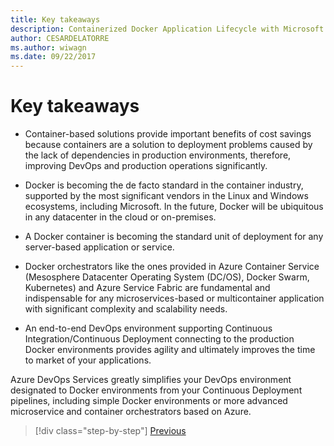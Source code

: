 ```yaml
---
title: Key takeaways
description: Containerized Docker Application Lifecycle with Microsoft Platform and Tools (e-book)_v1.1
author: CESARDELATORRE
ms.author: wiwagn
ms.date: 09/22/2017
---
```

# Key takeaways

-   Container-based solutions provide important benefits of cost savings because containers are a solution to deployment problems caused by the lack of dependencies in production environments, therefore, improving DevOps and production operations significantly.

-   Docker is becoming the de facto standard in the container industry, supported by the most significant vendors in the Linux and Windows ecosystems, including Microsoft. In the future, Docker will be ubiquitous in any datacenter in the cloud or on-premises.

-   A Docker container is becoming the standard unit of deployment for any server-based application or service.

-   Docker orchestrators like the ones provided in Azure Container Service (Mesosphere Datacenter Operating System (DC/OS), Docker Swarm, Kubernetes) and Azure Service Fabric are fundamental and indispensable for any microservices-based or multicontainer application with significant complexity and scalability needs.

-   An end-to-end DevOps environment supporting Continuous Integration/Continuous Deployment connecting to the production Docker environments provides agility and ultimately improves the time to market of your applications.

Azure DevOps Services greatly simplifies your DevOps environment designated to Docker environments from your Continuous Deployment pipelines, including simple Docker environments or more advanced microservice and container orchestrators based on Azure.

>[!div class="step-by-step"]
[Previous](../run-manage-monitor-docker-environments/monitor-containerized-application-services.md)
